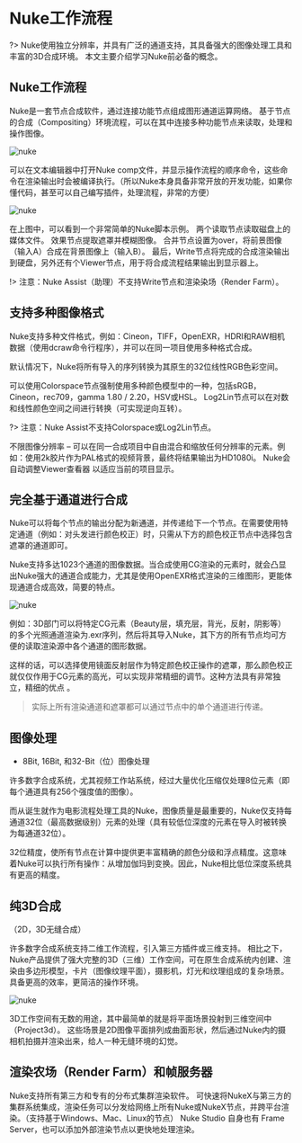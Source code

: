 # Nuke工作流程

?> Nuke使用独立分辨率，并具有广泛的通道支持，其具备强大的图像处理工具和丰富的3D合成环境。 本文主要介绍学习Nuke前必备的概念。

## Nuke工作流程

Nuke是一套节点合成软件，通过连接功能节点组成图形通道运算网络。 基于节点的合成（Compositing）环境流程，可以在其中连接多种功能节点来读取，处理和操作图像。

![nuke](http://artiststd.xyz/Nuke-compositing-systems01.jpg)

可以在文本编辑器中打开Nuke comp文件，并显示操作流程的顺序命令，这些命令在渲染输出时会被编译执行。（所以Nuke本身具备非常开放的开发功能，如果你懂代码，甚至可以自己编写插件，处理流程，非常的方便）

![nuke](http://artiststd.xyz/Nuke-compositing-systems02.jpg)

在上图中，可以看到一个非常简单的Nuke脚本示例。 两个读取节点读取磁盘上的媒体文件。 效果节点提取遮罩并模糊图像。 合并节点设置为over，将前景图像（输入A）合成在背景图像上（输入B）。 最后，Write节点将完成的合成渲染输出到硬盘，另外还有个Viewer节点，用于将合成流程结果输出到显示器上。

!> 注意：Nuke Assist（助理）不支持Write节点和渲染染场（Render Farm）。

## 支持多种图像格式

Nuke支持多种文件格式，例如：Cineon，TIFF，OpenEXR，HDRI和RAW相机数据（使用dcraw命令行程序），并可以在同一项目使用多种格式合成。

默认情况下，Nuke将所有导入的序列转换为其原生的32位线性RGB色彩空间。

可以使用Colorspace节点强制使用多种颜色模型中的一种，包括sRGB，Cineon，rec709，gamma 1.80 / 2.20，HSV或HSL。 Log2Lin节点可以在对数和线性颜色空间之间进行转换（可实现逆向互转）。


?>  注意：Nuke Assist不支持Colorspace或Log2Lin节点。

不限图像分辨率 – 可以在同一合成项目中自由混合和缩放任何分辨率的元素。例如：使用2k胶片作为PAL格式的视频背景，最终将结果输出为HD1080i。 Nuke会自动调整Viewer查看器 以适应当前的项目显示。

## 完全基于通道进行合成

Nuke可以将每个节点的输出分配为新通道，并传递给下一个节点。在需要使用特定通道（例如：对头发进行颜色校正）时，只需从下方的颜色校正节点中选择包含遮罩的通道即可。

Nuke支持多达1023个通道的图像数据。当合成使用CG渲染的元素时，就会凸显出Nuke强大的通道合成能力，尤其是使用OpenEXR格式渲染的三维图形，更能体现通道合成高效，简要的特点。

![nuke](http://artiststd.xyz/Nuke-compositing-systems03.jpg)


例如：3D部门可以将特定CG元素（Beauty层，填充层，背光，反射，阴影等）的多个光照通道渲染为.exr序列，然后将其导入Nuke，其下方的所有节点均可方便的读取渲染源中各个通道的图形数据。

这样的话，可以选择使用镜面反射层作为特定颜色校正操作的遮罩，那么颜色校正就仅仅作用于CG元素的高光，可以实现非常精细的调节。这种方法具有非常独立，精细的优点 。

> 实际上所有渲染通道和遮罩都可以通过节点中的单个通道进行传递。

## 图像处理

* 8Bit, 16Bit, 和32-Bit（位）图像处理

许多数字合成系统，尤其视频工作站系统，经过大量优化压缩仅处理8位元素（即每个通道具有256个强度值的图像）。

而从诞生就作为电影流程处理工具的Nuke，图像质量是最重要的，Nuke仅支持每通道32位（最高数据级别）元素的处理（具有较低位深度的元素在导入时被转换为每通道32位）。

32位精度，使所有节点在计算中提供更丰富精确的颜色分级和浮点精度。这意味着Nuke可以执行所有操作：从增加伽玛到变换。因此，Nuke相比低位深度系统具有更高的精度。

## 纯3D合成
（2D，3D无缝合成）

许多数字合成系统支持二维工作流程，引入第三方插件或三维支持。 相比之下，Nuke产品提供了强大完整的3D（三维）工作空间，可在原生合成系统内创建、渲染由多边形模型，卡片（图像纹理平面），摄影机，灯光和纹理组成的复杂场景。具备更高的效率，更简洁的操作环境。

![nuke](http://artiststd.xyz/Nuke-compositing-systems04.jpg)

3D工作空间有无数的用途，其中最简单的就是将平面场景投射到三维空间中（Project3d）。 这些场景是2D图像平面排列成曲面形状，然后通过Nuke内的摄相机拍摄并渲染出来，给人一种无缝环境的幻觉。

## 渲染农场（Render Farm）和帧服务器

Nuke支持所有第三方和专有的分布式集群渲染软件。 可快速将NukeX与第三方的集群系统集成，渲染任务可以分发给网络上所有Nuke或NukeX节点，并跨平台渲染。（支持基于Windows、Mac、Linux的节点）
Nuke Studio 自身也有 Frame Server，也可以添加外部渲染节点以更快地处理渲染。
